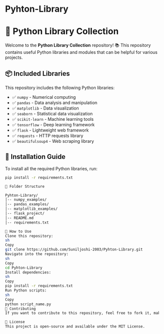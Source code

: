 # Pyhton-Library

# 🐍 Python Library Collection

Welcome to the **Python Library Collection** repository! 📚 This repository contains useful Python libraries and modules that can be helpful for various projects.

## 📦 Included Libraries
This repository includes the following Python libraries:
- ✅ `numpy` - Numerical computing
- ✅ `pandas` - Data analysis and manipulation
- ✅ `matplotlib` - Data visualization
- ✅ `seaborn` - Statistical data visualization
- ✅ `scikit-learn` - Machine learning tools
- ✅ `tensorflow` - Deep learning framework
- ✅ `flask` - Lightweight web framework
- ✅ `requests` - HTTP requests library
- ✅ `beautifulsoup4` - Web scraping library

## 🔧 Installation Guide
To install all the required Python libraries, run:

```sh
pip install -r requirements.txt

📂 Folder Structure

Pyhton-Library/
│-- numpy_examples/
│-- pandas_examples/
│-- matplotlib_examples/
│-- flask_project/
│-- README.md
│-- requirements.txt

🎯 How to Use
Clone this repository:
sh
Copy
git clone https://github.com/Suniljoshi-2003/Pyhton-Library.git
Navigate into the repository:
sh
Copy
cd Pyhton-Library
Install dependencies:
sh
Copy
pip install -r requirements.txt
Run Python scripts:
sh
Copy
python script_name.py
🤝 Contributing
If you want to contribute to this repository, feel free to fork it, make changes, and submit a pull request! 🚀

📜 License
This project is open-source and available under the MIT License.
